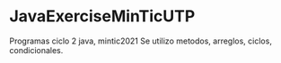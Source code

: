 # JavaExerciseMinTicUTP
Programas ciclo 2 java, mintic2021
Se utilizo metodos, arreglos, ciclos, condicionales.
